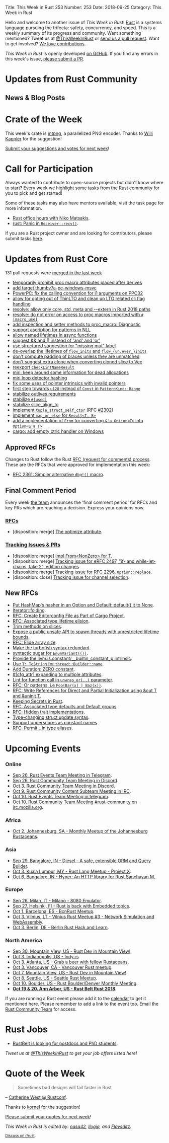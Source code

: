 Title: This Week in Rust 253
Number: 253
Date: 2018-09-25
Category: This Week in Rust

Hello and welcome to another issue of *This Week in Rust*!
[Rust](http://rust-lang.org) is a systems language pursuing the trifecta: safety, concurrency, and speed.
This is a weekly summary of its progress and community.
Want something mentioned? Tweet us at [@ThisWeekInRust](https://twitter.com/ThisWeekInRust) or [send us a pull request](https://github.com/cmr/this-week-in-rust).
Want to get involved? [We love contributions](https://github.com/rust-lang/rust/blob/master/CONTRIBUTING.md).

*This Week in Rust* is openly developed [on GitHub](https://github.com/cmr/this-week-in-rust).
If you find any errors in this week's issue, [please submit a PR](https://github.com/cmr/this-week-in-rust/pulls).

# Updates from Rust Community

## News & Blog Posts

# Crate of the Week

This week's crate is [mtpng](https://github.com/brion/mtpng), a parallelized PNG encoder. Thanks to [Willi Kappler](https://users.rust-lang.org/t/crate-of-the-week/2704/454) for the suggestion!

[Submit your suggestions and votes for next week][submit_crate]!

[submit_crate]: https://users.rust-lang.org/t/crate-of-the-week/2704

# Call for Participation

Always wanted to contribute to open-source projects but didn't know where to start?
Every week we highlight some tasks from the Rust community for you to pick and get started!

Some of these tasks may also have mentors available, visit the task page for more information.

* [Rust office hours with Niko Matsakis](http://smallcultfollowing.com/babysteps/blog/2018/09/12/rust-office-hours/).
* [rust: Panic in `Receiver::recv()`](https://github.com/rust-lang/rust/issues/39364).

If you are a Rust project owner and are looking for contributors, please submit tasks [here][guidelines].

[guidelines]: https://users.rust-lang.org/t/twir-call-for-participation/4821

# Updates from Rust Core

131 pull requests were [merged in the last week][merged]

[merged]: https://github.com/search?q=is%3Apr+org%3Arust-lang+is%3Amerged+merged%3A2018-09-10..2018-09-17

* [temporarily prohibit proc macro attributes placed after derives](https://github.com/rust-lang/rust/pull/54277)
* [add target thumbv7a-pc-windows-msvc](https://github.com/rust-lang/rust/pull/53621)
* [PowerPC: fix the calling convention for i1 arguments on PPC32](https://github.com/rust-lang/llvm/pull/127)
* [allow for opting out of ThinLTO and clean up LTO related cli flag handling](https://github.com/rust-lang/rust/pull/53950)
* [resolve: allow only core, std, meta and --extern in Rust 2018 paths](https://github.com/rust-lang/rust/pull/54116)
* [resolve: do not error on access to proc macros imported with `#[macro_use]`](https://github.com/rust-lang/rust/pull/53461)
* [add inspection and setter methods to proc_macro::Diagnostic](https://github.com/rust-lang/rust/pull/52896)
* [support ascription for patterns in NLL](https://github.com/rust-lang/rust/pull/53873)
* [allow named lifetimes in async functions](https://github.com/rust-lang/rust/pull/54000)
* [suggest && and || instead of 'and' and 'or'](https://github.com/rust-lang/rust/pull/54181)
* [use structured suggestion for "missing mut" label](https://github.com/rust-lang/rust/pull/54157)
* [de-overlap the lifetimes of `flow_inits` and `flow_{un,ever_}inits`](https://github.com/rust-lang/rust/pull/54213)
* [don't compute padding of braces unless they are unmatched](https://github.com/rust-lang/rust/pull/54092)
* [don't suggest extra clone when converting cloned slice to Vec](https://github.com/rust-lang/rust/pull/54080)
* [reexport `CheckLintNameResult`](https://github.com/rust-lang/rust/pull/54106)
* [miri: keep around some information for dead allocations](https://github.com/rust-lang/rust/pull/54254)
* [miri loop detector hashing](https://github.com/rust-lang/rust/pull/54076)
* [fix some uses of pointer intrinsics with invalid pointers](https://github.com/rust-lang/rust/pull/53804)
* [first step towards `u128` instead of `Const` in `PatternKind::Range`](https://github.com/rust-lang/rust/pull/51159)
* [stabilize outlives requirements](https://github.com/rust-lang/rust/pull/53793)
* [stabilize `#[used]`](https://github.com/rust-lang/rust/pull/51363)
* [stabilize slice_align_to](https://github.com/rust-lang/rust/pull/53754)
* [implement `tuple_struct_self_ctor`](https://github.com/rust-lang/rust/pull/53751) (RFC [#2302](https://rust-lang.github.io/rfcs/2302-tuple-struct-self-ctor.html))
* [implement `map_or_else` for `Result<T, E>`](https://github.com/rust-lang/rust/pull/53777)
* [add a implementation of `From` for converting `&'a Option<T>` into `Option<&'a T>`](https://github.com/rust-lang/rust/pull/53218)
* [cargo: add empty ctrlc handler on Windows](https://github.com/rust-lang/cargo/pull/6004)

## Approved RFCs

Changes to Rust follow the Rust [RFC (request for comments)
process](https://github.com/rust-lang/rfcs#rust-rfcs). These
are the RFCs that were approved for implementation this week:

* [RFC 2361: Simpler alternative `dbg!()` macro](https://github.com/rust-lang/rfcs/pull/2361).

## Final Comment Period

Every week [the team](https://www.rust-lang.org/team.html) announces the
'final comment period' for RFCs and key PRs which are reaching a
decision. Express your opinions now.

### [RFCs](https://github.com/rust-lang/rfcs/labels/final-comment-period)

* [disposition: merge] [The optimize attribute](https://github.com/rust-lang/rfcs/pull/2412).

### [Tracking Issues & PRs](https://github.com/rust-lang/rust/labels/final-comment-period)

* [disposition: merge] [Impl From<NonZero<T>> for T](https://github.com/rust-lang/rust/pull/54240).
* [disposition: merge] [Tracking issue for eRFC 2497, "if- and while-let-chains, take 2", edition changes](https://github.com/rust-lang/rust/issues/53668).
* [disposition: merge] [Tracking issue for RFC 2296, `Option::replace`](https://github.com/rust-lang/rust/issues/51998).
* [disposition: close] [Tracking issue for channel selection](https://github.com/rust-lang/rust/issues/27800).

## New RFCs

* [Put HashMap's hasher in an Option and Default::default() it to None](https://github.com/rust-lang/rfcs/issues/2551).
* [Iterator::folding](https://github.com/rust-lang/rfcs/issues/2550).
* [RFC: Create Editorconfig File as Part of Cargo Project](https://github.com/rust-lang/rfcs/pull/2549).
* [RFC: Associated type lifetime elision](https://github.com/rust-lang/rfcs/pull/2548).
* [Trim methods on slices](https://github.com/rust-lang/rfcs/issues/2547).
* [Expose a public unsafe API to spawn threads with unrestricted lifetime bounds](https://github.com/rust-lang/rfcs/issues/2546).
* [RFC: Elide array size](https://github.com/rust-lang/rfcs/pull/2545).
* [Make the turbofish syntax redundant](https://github.com/rust-lang/rfcs/pull/2544).
* [syntactic sugar for `EnumVariant(())`](https://github.com/rust-lang/rfcs/issues/2543).
* [Provide the llvm.is.constant/__builtin_constant_p intrinsic](https://github.com/rust-lang/rfcs/issues/2542).
* [Use `T: ToString` for `thread::Builder::name`](https://github.com/rust-lang/rfcs/pull/2541).
* [Add Duration::ZERO constant](https://github.com/rust-lang/rfcs/issues/2540).
* [#[cfg_attr] expanding to multiple attributes](https://github.com/rust-lang/rfcs/pull/2539).
* [Lint for function call in `unwrap_or(..)` parameter](https://github.com/rust-lang/rfcs/issues/2536).
* [RFC: Or patterns, i.e `Foo(Bar(x) | Baz(x))`](https://github.com/rust-lang/rfcs/pull/2535).
* [RFC: Write References for Direct and Partial Initialization using &out T and &uninit T](https://github.com/rust-lang/rfcs/pull/2534).
* [Keeping Secrets in Rust](https://github.com/rust-lang/rfcs/issues/2533).
* [RFC: Associated type defaults and Default groups](https://github.com/rust-lang/rfcs/pull/2532).
* [RFC: Hidden trait implementations](https://github.com/rust-lang/rfcs/pull/2529).
* [Type-changing struct update syntax](https://github.com/rust-lang/rfcs/pull/2528).
* [Support underscores as constant names](https://github.com/rust-lang/rfcs/pull/2526).
* [RFC: Permit _ in type aliases](https://github.com/rust-lang/rfcs/pull/2524).

# Upcoming Events

### Online

* [Sep 26. Rust Events Team Meeting in Telegram](https://t.me/joinchat/EkKINhHCgZ9llzvPidOssA).
* [Sep 26. Rust Community Team Meeting in Discord](https://discordapp.com/channels/442252698964721669/443773747350994945).
* [Oct 3. Rust Community Team Meeting in Discord](https://discordapp.com/channels/442252698964721669/443773747350994945).
* [Oct 9. Rust Community Content Subteam Meeting in IRC](https://www.google.com/url?q=http%3A%2F%2Firc.mozilla.org&amp;sa=D&amp;usd=2&amp;usg=AFQjCNFzDENVr8E_TntlyEAFQlsfwEPMKA).
* [Oct 10. Rust Events Team Meeting in telegram](https://t.me/joinchat/EkKINhHCgZ9llzvPidOssA).
* [Oct 10. Rust Community Team Meeting #rust-community on irc.mozilla.org](http://irc.mozilla.org).

### Africa

* [Oct 2. Johannesburg, SA - Monthly Meetup of the Johannesburg Rustaceans](https://www.meetup.com/Johannesburg-Rust-Meetup/events/cpblrnyxnbdb/).

### Asia

* [Sep 29. Bangalore, IN - Diesel - A safe, extensible ORM and Query Builder](https://www.meetup.com/rustox/events/250769067/).
* [Oct 3. Kuala Lumpur, MY - Rust Lang Meetup - Project X](https://www.facebook.com/events/190938831689130/).
* [Oct 6. Bangalore, IN - Hyper: An HTTP library for Rust Sanchayan M.](https://www.meetup.com/rustox/).

### Europe

* [Sep 26. Milan, IT - Milano - 8080 Emulator](https://www.meetup.com/rust-language-milano/events/254832595/).
* [Sep 27. Helsinki, FI - Rust is back with Embedded topics](https://www.meetup.com/Finland-Rust-Meetup/events/254758208/).
* [Oct 1. Barcelona, ES - BcnRust Meetup](https://www.meetup.com/BcnRust/events/254655075/).
* [Oct 3. Vilnius, LT - Vilnius Rust Meetup #3 - Network Simulation and WebAssembly](https://www.meetup.com/Rust-in-Vilnius/events/254403141/).
* [Oct 3. Berlin, DE - Berlin Rust Hack and Learn](https://www.meetup.com/opentechschool-berlin/events/xkdlvpyxnbfb/).

### North America

* [Sep 30. Mountain View, US - Rust Dev in Mountain View!](https://www.meetup.com/Rust-Dev-in-Mountain-View/events/glnfcpyxmbnc/).
* [Oct 3. Indianopolis, US - Indy.rs](https://www.meetup.com/indyrs/events/mffbtpyxnbfb/).
* [Oct 3. Atlanta, US - Grab a beer with fellow Rustaceans](https://www.meetup.com/Rust-ATL/events/cbcmbqyxnbfb/).
* [Oct 3. Vancouver, CA - Vancouver Rust meetup](https://www.meetup.com/Vancouver-Rust/events/dqldspyxnbfb/).
* [Oct 7. Mountain View, US - Rust Dev in Mountain View!](https://www.meetup.com/Rust-Dev-in-Mountain-View).
* [Oct 8. Seattle, US  - Seattle Rust Meetup](http://www.meetup.com/Seattle-Rust-Meetup/).
* [Oct 10. Boulder, US - Rust Boulder/Denver Monthly Meeting](http://www.meetup.com/Rust-Boulder-Denver/ ).
* **[Oct 19 & 20. Ann Arbor, US - Rust Belt Rust 2018](https://rust-belt-rust.com/).**


If you are running a Rust event please add it to the [calendar] to get
it mentioned here. Please remember to add a link to the event too.
Email the [Rust Community Team][community] for access.

[calendar]: https://www.google.com/calendar/embed?src=apd9vmbc22egenmtu5l6c5jbfc%40group.calendar.google.com
[community]: mailto:community-team@rust-lang.org

# Rust Jobs

* [RustBelt is looking for postdocs and PhD students](https://plv.mpi-sws.org/rustbelt/#positions).

*Tweet us at [@ThisWeekInRust](https://twitter.com/ThisWeekInRust) to get your job offers listed here!*

# Quote of the Week

> Sometimes bad designs will fail faster in Rust

– [Catherine West @ Rustconf](https://youtu.be/aKLntZcp27M?t=1444).

Thanks to [kornel](https://users.rust-lang.org/t/twir-quote-of-the-week/328/561) for the suggestion!

[Please submit your quotes for next week](http://users.rust-lang.org/t/twir-quote-of-the-week/328)!

*This Week in Rust is edited by: [nasa42](https://github.com/nasa42), [llogiq](https://github.com/llogiq), and [Flavsditz](https://github.com/Flavsditz).*

<small>[Discuss on r/rust]().</small>
